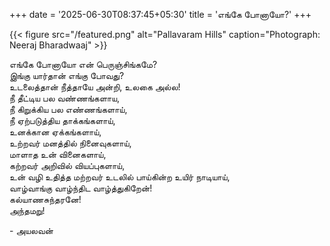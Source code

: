 +++
date = '2025-06-30T08:37:45+05:30'
title = 'எங்கே போனாயோ?'
+++

{{< figure src="/featured.png" alt="Pallavaram Hills" caption="Photograph: Neeraj Bharadwaaj" >}}

எங்கே போனாயோ என் பெருஞ்சிங்கமே? <br>
இங்கு யார்தான் எங்கு போவது? <br>
உடலைத்தான் நீத்தாயே அன்றி, உலகை அல்ல! <br>
நீ தீட்டிய பல வண்ணங்களாய, <br>
நீ கிறுக்கிய பல எண்ணங்களாய், <br>
நீ ஏற்படுத்திய தாக்கங்களாய், <br>
உனக்கான ஏக்கங்களாய், <br>
உற்றவர் மனத்தில் நினைவுகளாய், <br>
மாளாத உன் வினைகளாய், <br>
கற்றவர் அறிவில் வியப்புகளாய், <br>
உன் வழி உதித்த மற்றவர் உடலில் பாய்கின்ற உயிர் நாடியாய், <br>
வாழ்வாங்கு வாழ்ந்திட வாழ்த்துகிறேன்! <br>
கல்யாணசுந்தரனே! <br>
அந்தமறு! <br>

- அயலவன்

